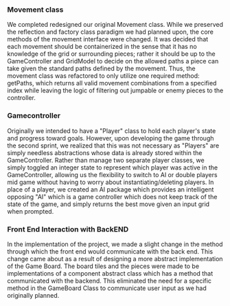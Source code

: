 ### Movement class
We completed redesigned our original Movement class. While we preserved the reflection and factory class paradigm we had planned upon, the core methods of the movement interface were changed. It was decided that each movement should be containerized in the sense that it has no knowledge of the grid or surrounding pieces; rather it should be up to the GameController and GridModel to decide on the allowed paths a piece can take given the standard paths defined by the movement. Thus, the movement class was refactored to only utilize one required method: getPaths, which returns all valid movement combinations from a specified index while leaving the logic of filtering out jumpable or enemy pieces to the controller.

### Gamecontroller
Originally we intended to have a "Player" class to hold each player's state and progress toward goals. However, upon developing the game through the second sprint, we realized that this was not necessary as "Players" are simply needless abstractions whose data is already stored within the GameController. Rather than manage two separate player classes, we simply toggled an integer state to represent which player was active in the GameController, allowing us the flexibility to switch to AI or double players mid game without having to worry about instantiating/deleting players. In place of a player, we created an AI package which provides an intelligent opposing "AI" which is a game controller which does not keep track of the state of the game, and simply returns the best move given an input grid when prompted.

### Front End Interaction with BackEND

In the implementation of the project, we made a slight change in the method 
through which the front end would communicate with the back end. This change 
came about as a result of designing a more abstract implementation of the Game Board. 
The board tiles and the pieces were made to be implementations of a component abstract class
which has a method that communicated with the backend. This eliminated the need 
for a specific method in the GameBoard Class to communicate user input as we had originally planned.   